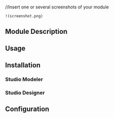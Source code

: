 # <Module Name>

//Insert one or several screenshots of your module

```
!(screenshot.png)
```

## Module Description

## Usage

## Installation

### Studio Modeler

### Studio Designer

## Configuration
